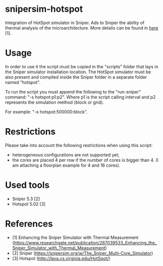 # snipersim-hotspot
Integration of HotSpot simulator in Sniper. Ads to Sniper the ability of thermal analysis of the microarchitecture.
More detalis can be found in [here](https://www.researchgate.net/publication/267039533_Enhancing_the_Sniper_Simulator_with_Thermal_Measurement "Paper") [1].

# Usage
In order to use it the script must be copied in the "scripts" folder that lays in the Sniper simulator installation location. The HotSpot simulator must be also present and compiled inside the Sniper folder in a separate folder named "hotspot".

To run the script you must append the following to the "run-sniper" command: "-s hotspot:p1:p2". Where p1 is the script calling interval and p2 represents the simulation method (block or grid).

For example: "-s hotspot:500000:block".

# Restrictions
Please take into account the following restrictions when using this script:
- heterogeneous configurations are not supported yet;
- the cores are placed 4 per row if the number of cores is bigger than 4. (I am attaching a floorplan example for 4 and 16 cores).

# Used tools
- Sniper 5.3 [2]
- Hotspot 5.02 [3]

# References
- [1] Enhancing the Sniper Simulator with Thermal Measurement (https://www.researchgate.net/publication/267039533_Enhancing_the_Sniper_Simulator_with_Thermal_Measurement) 
- [2] Sniper (https://snipersim.org/w/The_Sniper_Multi-Core_Simulator)
- [3] Hotspot (http://lava.cs.virginia.edu/HotSpot/)

